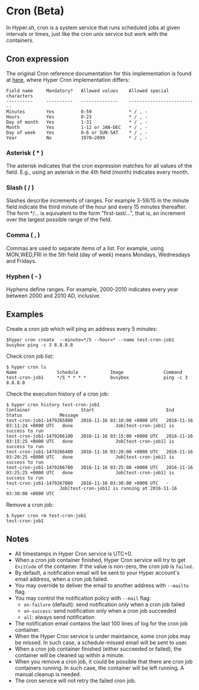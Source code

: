 # Cron (Beta)

In Hyper.sh, cron is a system service that runs scheduled jobs at given intervals or times, just like the cron unix service but work with the containers. 

## Cron expression
The original Cron reference documentation for this implementation is found at [here](https://en.wikipedia.org/wiki/Cron#CRON_expression), where Hyper Cron implementation differs:

	Field name     Mandatory?   Allowed values    Allowed special characters
	----------     ----------   --------------    --------------------------
	Minutes        Yes          0-59              * / , -
	Hours          Yes          0-23              * / , -
	Day of month   Yes          1-31              * / , -
	Month          Yes          1-12 or JAN-DEC   * / , -
	Day of week    Yes          0-6 or SUN-SAT    * / , -
	Year           No           1970–2099         * / , -

### Asterisk ( * )

The asterisk indicates that the cron expression matches for all values of the field. E.g., using an asterisk in the 4th field (month) indicates every month.

### Slash ( / )

Slashes describe increments of ranges. For example 3-59/15 in the minute field indicate the third minute of the hour and every 15 minutes thereafter. The form */... is equivalent to the form "first-last/...", that is, an increment over the largest possible range of the field.

### Comma ( , )

Commas are used to separate items of a list. For example, using MON,WED,FRI in the 5th field (day of week) means Mondays, Wednesdays and Fridays.

### Hyphen ( - )

Hyphens define ranges. For example, 2000-2010 indicates every year between 2000 and 2010 AD, inclusive.


## Examples

Create a cron job which will ping an address every 5 minutes:

	$hyper cron create  --minute=*/5 --hour=* --name test-cron-job1 busybox ping -c 3 8.8.8.8

Check cron job list:

	$ hyper cron ls
	Name               Schedule            Image               Command
	test-cron-job1     */5 * * * *         busybox             ping -c 3 8.8.8.8
	
Check the execution history of a cron job:
    
    $ hyper cron history test-cron-job1
    Container                   Start                           End                             Status              Message
    test-cron-job1-1479265800   2016-11-16 03:10:00 +0000 UTC   2016-11-16 03:11:24 +0000 UTC   done                Job[test-cron-job1] is success to run
    test-cron-job1-1479266100   2016-11-16 03:15:00 +0000 UTC   2016-11-16 03:15:25 +0000 UTC   done                Job[test-cron-job1] is success to run
    test-cron-job1-1479266400   2016-11-16 03:20:00 +0000 UTC   2016-11-16 03:20:25 +0000 UTC   done                Job[test-cron-job1] is success to run
    test-cron-job1-1479266700   2016-11-16 03:25:00 +0000 UTC   2016-11-16 03:25:25 +0000 UTC   done                Job[test-cron-job1] is success to run
    test-cron-job1-1479267000   2016-11-16 03:30:00 +0000 UTC   -                               -                   Job[test-cron-job1] is running at 2016-11-16 03:30:00 +0000 UTC

Remove a cron job:

    $ hyper cron rm test-cron-job1
    test-cron-job1
    
## Notes
* All timestamps in Hyper Cron service is UTC+0.
* When a cron job container finished, Hyper Cron service will try to get `ExitCode` of the container.  If the value is non-zero, the cron job is `failed`.
* By default, a notification email will be sent to your Hyper account's email address, when a cron job failed.
* You may override to deliver the email to another address with `--mailto` flag.
* You may control the notification policy with `--mail` flag:
  * `on-failure` (default): send notification only when a cron job failed
  * `on-success`: send notification only when a cron job succeeded
  * `all`: always send notification 
* The notification email contains the last 100 lines of log for the cron job container.
* When the Hyper Cron service is under maintaince, some cron jobs may be missed. In such case, a schedule-missed email will be sent to user.
* When a cron job container finished (either succeeded or failed), the container will be cleaned up within a minute.
* When you remove a cron job, it could be possible that there are cron job containers running. In such case, the container will be left running. A manual cleanup is needed.
* The cron service will not retry the failed cron job.
